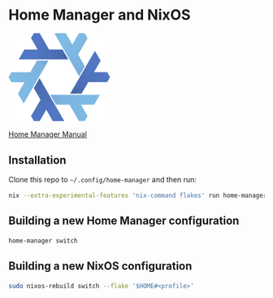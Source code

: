 # Home Manager and NixOS

<img src="assets/nix-snowflake.svg" alt="Nix snowflake" width="200">

[Home Manager Manual](https://nix-community.github.io/home-manager/)

## Installation

Clone this repo to `~/.config/home-manager` and then run:

```bash
nix --extra-experimental-features 'nix-command flakes' run home-manager/master -- init --switch
```

## Building a new Home Manager configuration

```bash
home-manager switch
```

## Building a new NixOS configuration

```bash
sudo nixos-rebuild switch --flake '$HOME#<profile>'
```
